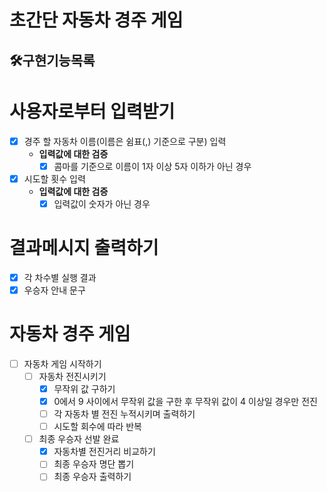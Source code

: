 # 초간단 자동차 경주 게임
## 🛠구현기능목록

# 사용자로부터 입력받기
- [x] 경주 할 자동차 이름(이름은 쉼표(,) 기준으로 구분) 입력
    - **입력값에 대한 검증**
      - [x] 콤마를 기준으로 이름이 1자 이상 5자 이하가 아닌 경우
- [x] 시도할 횟수 입력
  - **입력값에 대한 검증**
    - [x] 입력값이 숫자가 아닌 경우

# 결과메시지 출력하기
- [x] 각 차수별 실행 결과
- [x] 우승자 안내 문구

# 자동차 경주 게임
- [ ] 자동차 게임 시작하기
  - [ ] 자동차 전진시키기
    - [x] 무작위 값 구하기
    - [x] 0에서 9 사이에서 무작위 값을 구한 후 무작위 값이 4 이상일 경우만 전진
    - [ ] 각 자동차 별 전진 누적시키며 출력하기
    - [ ] 시도할 회수에 따라 반복
  
  - [ ] 최종 우승자 선발 완료
    - [x] 자동차별 전진거리 비교하기
    - [ ] 최종 우승자 명단 뽑기
    - [ ] 최종 우승자 출력하기